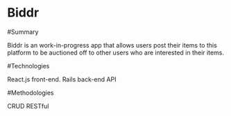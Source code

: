 # Biddr

#Summary

Biddr is an work-in-progress app that allows users post their items to this platform to be auctioned off to other users who are interested in their items.  

#Technologies 

React.js front-end.
Rails back-end
API

#Methodologies

CRUD
RESTful
